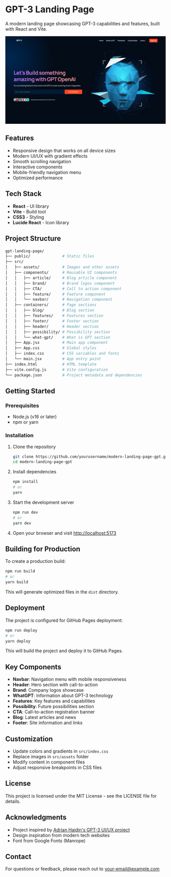 # GPT-3 Landing Page

A modern landing page showcasing GPT-3 capabilities and features, built with React and Vite.

![GPT-3 Landing Page](modern-landing-page.png)

## Features

- Responsive design that works on all device sizes
- Modern UI/UX with gradient effects
- Smooth scrolling navigation
- Interactive components
- Mobile-friendly navigation menu
- Optimized performance

## Tech Stack

- **React** - UI library
- **Vite** - Build tool
- **CSS3** - Styling
- **Lucide React** - Icon library

## Project Structure

```bash
gpt-landing-page/
├── public/              # Static files
├── src/
│   ├── assets/          # Images and other assets
│   ├── components/      # Reusable UI components
│   │   ├── article/     # Blog article component
│   │   ├── brand/       # Brand logos component
│   │   ├── CTA/         # Call to action component
│   │   ├── feature/     # Feature component
│   │   └── navbar/      # Navigation component
│   ├── containers/      # Page sections
│   │   ├── blog/        # Blog section
│   │   ├── features/    # Features section
│   │   ├── footer/      # Footer section
│   │   ├── header/      # Header section
│   │   ├── possibility/ # Possibility section
│   │   └── what-gpt/    # What is GPT section
│   ├── App.jsx          # Main app component
│   ├── App.css          # Global styles
│   ├── index.css        # CSS variables and fonts
│   └── main.jsx         # App entry point
├── index.html           # HTML template
├── vite.config.js       # Vite configuration
└── package.json         # Project metadata and dependencies
```

## Getting Started

### Prerequisites

- Node.js (v16 or later)
- npm or yarn

### Installation

1. Clone the repository

   ```bash
   git clone https://github.com/yourusername/modern-landing-page-gpt.git
   cd modern-landing-page-gpt
   ```

2. Install dependencies

   ```bash
   npm install
   # or
   yarn
   ```

3. Start the development server

   ```bash
   npm run dev
   # or
   yarn dev
   ```

4. Open your browser and visit <http://localhost:5173>

## Building for Production

To create a production build:

```bash
npm run build
# or
yarn build
```

This will generate optimized files in the `dist` directory.

## Deployment

The project is configured for GitHub Pages deployment:

```bash
npm run deploy
# or
yarn deploy
```

This will build the project and deploy it to GitHub Pages.

## Key Components

- **Navbar**: Navigation menu with mobile responsiveness
- **Header**: Hero section with call-to-action
- **Brand**: Company logos showcase
- **WhatGPT**: Information about GPT-3 technology
- **Features**: Key features and capabilities
- **Possibility**: Future possibilities section
- **CTA**: Call-to-action registration banner
- **Blog**: Latest articles and news
- **Footer**: Site information and links

## Customization

- Update colors and gradients in `src/index.css`
- Replace images in `src/assets` folder
- Modify content in component files
- Adjust responsive breakpoints in CSS files

## License

This project is licensed under the MIT License - see the LICENSE file for details.

## Acknowledgments

- Project inspired by [Adrian Hajdin's GPT-3 UI/UX project](https://github.com/adrianhajdin/project_modern_ui_ux_gpt3)
- Design inspiration from modern tech websites
- Font from Google Fonts (Manrope)

## Contact

For questions or feedback, please reach out to [your-email@example.com](mailto:rusithhansana.dev@gmail.com)
